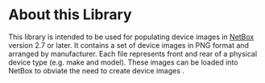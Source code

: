 # About this Library

This library is intended to be used for populating device images in [NetBox](https://github.com/netbox-community/netbox)
version 2.7 or later. It contains a set of device images in PNG format and arranged by manufacturer. Each
file represents front and rear of a physical device type (e.g. make and model). These images can be loaded into NetBox to
obviate the need to create device images .

